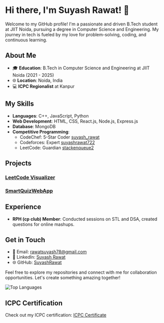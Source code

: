 # Hi there, I'm Suyash Rawat! 👋

Welcome to my GitHub profile! I'm a passionate and driven B.Tech student at JIIT Noida, pursuing a degree in Computer Science and Engineering. My journey in tech is fueled by my love for problem-solving, coding, and continuous learning.

## About Me

- 🎓 **Education**: B.Tech in Computer Science and Engineering at JIIT Noida (2021 - 2025)
- 🌐 **Location**: Noida, India
- 💻 **ICPC Regionalist** at Kanpur

## My Skills

- **Languages**: C++, JavaScript, Python
- **Web Development**: HTML, CSS, React.js, Node.js, Express.js
- **Database**: MongoDB
- **Competitive Programming**:
  - CodeChef: 5-Star Coder [suyash_rawat](https://www.codechef.com/users/suyash_rawat)
  - Codeforces: Expert [suyashrawat722](https://codeforces.com/profile/suyashrawat722)
  - LeetCode: Guardian [stackenqueue2](https://leetcode.com/stackenqueue2/)

## Projects

### [LeetCode Visualizer](https://lc-insight.netlify.app/)

### [SmartQuizWebApp](https://smartquizwebapp.onrender.com)

## Experience

- **RPH (cp club) Member**: Conducted sessions on STL and DSA, created questions for online mashups.

## Get in Touch

- 📧 Email: [rawatsuyash78@gmail.com](mailto:rawatsuyash78@gmail.com)
- 💼 LinkedIn: [Suyash Rawat](https://www.linkedin.com/in/suyashrawat/)
- 🌐 GitHub: [SuyashRawat](https://github.com/SuyashRawat)

Feel free to explore my repositories and connect with me for collaboration opportunities. Let's create something amazing together!

![Top Languages](https://github-readme-stats.vercel.app/api/top-langs/?username=SuyashRawat&layout=compact&theme=radical)


## ICPC Certification
Check out my ICPC certification: [ICPC Certificate](https://drive.google.com/file/d/1KzswFp6ZUPdj0r5VSY9MrxI4dDUFtRZ4/view?usp=sharing)
